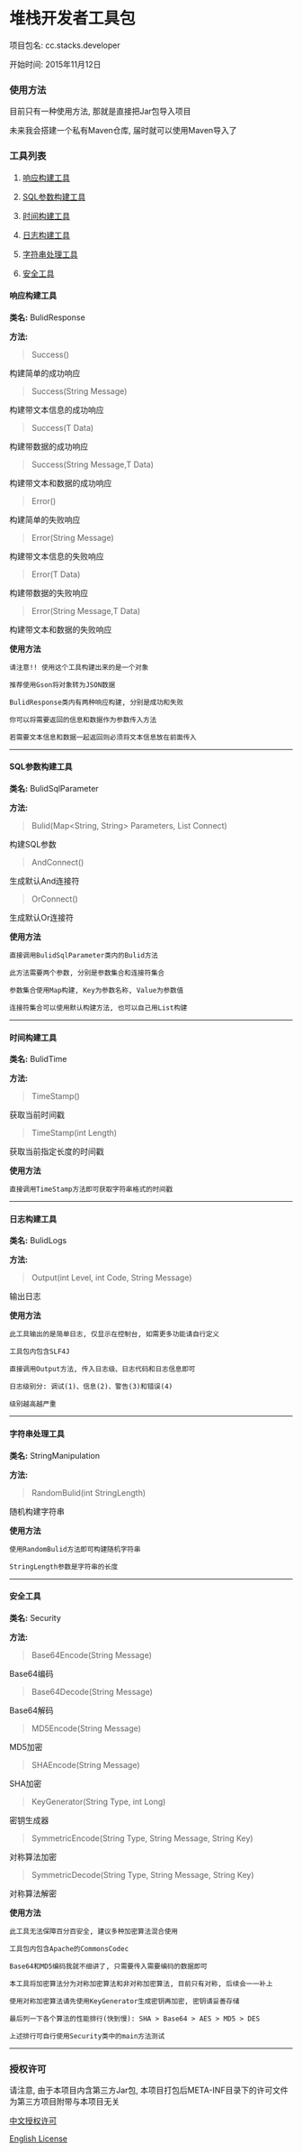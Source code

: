 # 堆栈开发者工具包

项目包名: cc.stacks.developer

开始时间: 2015年11月12日

### 使用方法

目前只有一种使用方法, 那就是直接把Jar包导入项目

未来我会搭建一个私有Maven仓库, 届时就可以使用Maven导入了

### 工具列表

1. [响应构建工具](#响应构建工具)

2. [SQL参数构建工具](#sql参数构建工具)

3. [时间构建工具](#时间构建工具)

4. [日志构建工具](#日志构建工具)

5. [字符串处理工具](#字符串处理工具)

6. [安全工具](#安全工具)

#### 响应构建工具

**类名:** BulidResponse

**方法:**

> Success()

构建简单的成功响应

> Success(String Message)

构建带文本信息的成功响应

> Success(T Data)

构建带数据的成功响应

> Success(String Message,T Data)

构建带文本和数据的成功响应

> Error()

构建简单的失败响应

> Error(String Message)

构建带文本信息的失败响应

> Error(T Data)

构建带数据的失败响应

> Error(String Message,T Data)

构建带文本和数据的失败响应

**使用方法**

```
请注意!! 使用这个工具构建出来的是一个对象

推荐使用Gson将对象转为JSON数据

BulidResponse类内有两种响应构建, 分别是成功和失败

你可以将需要返回的信息和数据作为参数传入方法

若需要文本信息和数据一起返回则必须将文本信息放在前面传入
```

---

#### SQL参数构建工具

**类名:** BulidSqlParameter

**方法:**

> Bulid(Map<String, String> Parameters, List<String> Connect)

构建SQL参数

> AndConnect()

生成默认And连接符

> OrConnect()

生成默认Or连接符

**使用方法**

```
直接调用BulidSqlParameter类内的Bulid方法

此方法需要两个参数, 分别是参数集合和连接符集合

参数集合使用Map构建, Key为参数名称, Value为参数值

连接符集合可以使用默认构建方法, 也可以自己用List构建
```

---

#### 时间构建工具

**类名:** BulidTime

**方法:**

> TimeStamp()

获取当前时间戳

> TimeStamp(int Length)

获取当前指定长度的时间戳

**使用方法**

```
直接调用TimeStamp方法即可获取字符串格式的时间戳
```

---

#### 日志构建工具

**类名:** BulidLogs

**方法:**

> Output(int Level, int Code, String Message)

输出日志

**使用方法**

```
此工具输出的是简单日志, 仅显示在控制台, 如需更多功能请自行定义

工具包内包含SLF4J

直接调用Output方法, 传入日志级、日志代码和日志信息即可

日志级别分: 调试(1)、信息(2)、警告(3)和错误(4)

级别越高越严重
```

---

#### 字符串处理工具

**类名:** StringManipulation

**方法:**

> RandomBulid(int StringLength)

随机构建字符串

**使用方法**

```
使用RandomBulid方法即可构建随机字符串

StringLength参数是字符串的长度
```

---

#### 安全工具

**类名:** Security

**方法:**

> Base64Encode(String Message)

Base64编码

> Base64Decode(String Message)

Base64解码

> MD5Encode(String Message)

MD5加密

> SHAEncode(String Message)

SHA加密

> KeyGenerator(String Type, int Long)

密钥生成器

> SymmetricEncode(String Type, String Message, String Key)

对称算法加密

> SymmetricDecode(String Type, String Message, String Key)

对称算法解密

**使用方法**

```
此工具无法保障百分百安全, 建议多种加密算法混合使用

工具包内包含Apache的CommonsCodec

Base64和MD5编码我就不细讲了, 只需要传入需要编码的数据即可

本工具将加密算法分为对称加密算法和非对称加密算法, 目前只有对称, 后续会一一补上

使用对称加密算法请先使用KeyGenerator生成密钥再加密, 密钥请妥善存储

最后列一下各个算法的性能排行(快到慢): SHA > Base64 > AES > MD5 > DES

上述排行可自行使用Security类中的main方法测试
```

---

### 授权许可

请注意, 由于本项目内含第三方Jar包, 本项目打包后META-INF目录下的许可文件为第三方项目附带与本项目无关

[中文授权许可](https://github.com/skai-zhang/DeveloperKit/raw/master/license/Chinese.txt)

[English License](https://github.com/skai-zhang/DeveloperKit/raw/master/license/English.txt)